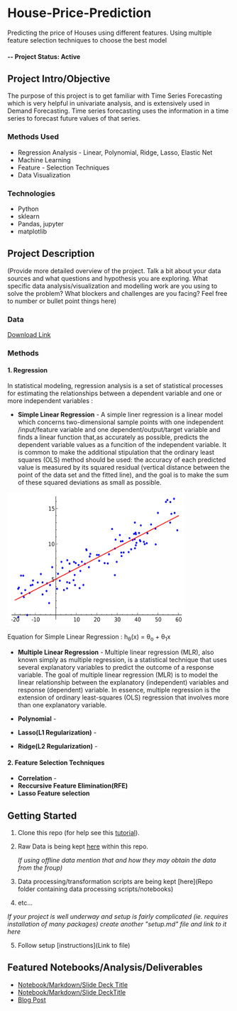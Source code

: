 # House-Price-Prediction
Predicting the price of Houses using different features. Using multiple feature selection techniques to choose the best model

#### -- Project Status: Active

## Project Intro/Objective
The purpose of this project is to get familiar with Time Series Forecasting which is very helpful in univariate analysis, and is extensively used in Demand Forecasting. Time series forecasting uses the information in a time series to forecast future values of that series.

### Methods Used
* Regression Analysis - Linear, Polynomial, Ridge, Lasso, Elastic Net
* Machine Learning
* Feature - Selection Techniques
* Data Visualization

### Technologies
* Python
* sklearn
* Pandas, jupyter
* matplotlib

## Project Description
(Provide more detailed overview of the project.  Talk a bit about your data sources and what questions and hypothesis you are exploring. What specific data analysis/visualization and modelling work are you using to solve the problem? What blockers and challenges are you facing?  Feel free to number or bullet point things here)

### Data

<a href='https://raw.githubusercontent.com/datablogger-ml/House-Price-Prediction/main/kc_house_data.csv'>Download Link</a>

### Methods

#### 1. Regression 

In statistical modeling, regression analysis is a set of statistical processes for estimating the relationships between a dependent variable and one or more independent variables :

* <strong>Simple Linear Regression</strong> - A simple liner regression is a linear model which concerns two-dimensional sample points with one independent /input/feature variable and one dependent/output/target variable and finds a linear function that,as accurately as possible, predicts the dependent variable values as a funcition of the independent variable.
It is common to make the additional stipulation that the ordinary least squares (OLS) method should be used: the accuracy of each predicted value is measured by its squared residual (vertical distance between the point of the data set and the fitted line), and the goal is to make the sum of these squared deviations as small as possible. 
<img src = 'https://raw.githubusercontent.com/datablogger-ml/House-Price-Prediction/main/1920px-Linear_regression.svg.png' width = 400 height = 300>

Equation for Simple Linear Regression : h<sub>&theta;</sub>(x) = &theta;<sub>o</sub> + &theta;<sub>1</sub>x

* <strong>Multiple Linear Regression</strong> - Multiple linear regression (MLR), also known simply as multiple regression, is a statistical technique that uses several explanatory variables to predict the outcome of a response variable. The goal of multiple linear regression (MLR) is to model the linear relationship between the explanatory (independent) variables and response (dependent) variable.
In essence, multiple regression is the extension of ordinary least-squares (OLS) regression that involves more than one explanatory variable.



* <strong>Polynomial</strong> -
* <strong>Lasso(L1 Regularization)</strong> - 
* <strong>Ridge(L2 Regularization)</strong> - 


#### 2. Feature Selection Techniques

* <strong>Correlation</strong> - 
* <strong>Reccursive Feature Elimination(RFE)</strong>
* <strong>Lasso Feature selection</strong>

## Getting Started

1. Clone this repo (for help see this [tutorial](https://help.github.com/articles/cloning-a-repository/)).
2. Raw Data is being kept [here](https://raw.githubusercontent.com/datablogger-ml/House-Price-Prediction/main/kc_house_data.csv) within this repo.

    *If using offline data mention that and how they may obtain the data from the froup)*
    
3. Data processing/transformation scripts are being kept [here](Repo folder containing data processing scripts/notebooks)
4. etc...

*If your project is well underway and setup is fairly complicated (ie. requires installation of many packages) create another "setup.md" file and link to it here*  

5. Follow setup [instructions](Link to file)

## Featured Notebooks/Analysis/Deliverables
* [Notebook/Markdown/Slide Deck Title](link)
* [Notebook/Markdown/Slide DeckTitle](link)
* [Blog Post](link)
